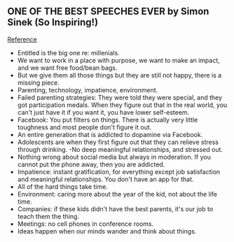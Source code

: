 ## ONE OF THE BEST SPEECHES EVER by Simon Sinek (So Inspiring!)
[Reference](https://www.youtube.com/watch?v=2SPfF0JbFb8)

- Entitled is the big one re: millenials.
- We want to work in a place with purpose, we want to make an impact, and we want free food/bean bags.
- But we give them all those things but they are still not happy, there is a missing piece.
- Parenting, technology, impatience, environment.
- Failed parenting strategies: They were told they were special, and they got participation medals. When they figure out that in the real world, you can't just have it if you want it, you have lower self-esteem.
- Facebook: You put filters on things. There is actually very little toughness and most people don't figure it out.
- An entire generation that is addicted to dopamine via Facebook.
- Adolescents are when they first figure out that they can relieve stress through drinking.
-No deep meaningful relationships, and stressed out.
- Nothing wrong about social media but always in moderation. If you cannot put the phone away, then you are addicted.
- Impatience: instant gratification, for everything except job satisfaction and meaningful relationships. You don't have an app for that.
- All of the hard things take time.
- Environment: caring more about the year of the kid, not about the life time.
- Companies: if these kids didn't have the best parents, it's our job to teach them the thing.
- Meetings: no cell phones in conference rooms.
- Ideas happen when our minds wander and think about things.

